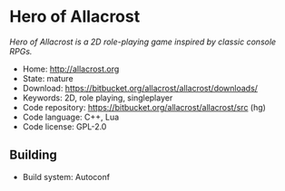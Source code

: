 # Hero of Allacrost

_Hero of Allacrost is a 2D role-playing game inspired by classic console RPGs._

- Home: http://allacrost.org
- State: mature
- Download: https://bitbucket.org/allacrost/allacrost/downloads/
- Keywords: 2D, role playing, singleplayer
- Code repository: https://bitbucket.org/allacrost/allacrost/src (hg)
- Code language: C++, Lua
- Code license: GPL-2.0

## Building

- Build system: Autoconf

